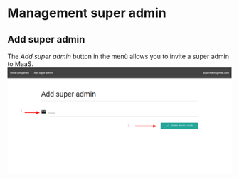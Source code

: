 # Management super admin
## Add super admin
The *Add super admin* button in the menù allows you to invite a super admin to MaaS.
![](../img/addSuperAdmin.png)
